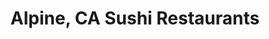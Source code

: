 ---
layout: city
title: Alpine, CA Sushi Restaurants
permalink: /california/alpine/
stateAbbr: CA
stateName: California
cityName: Alpine

---